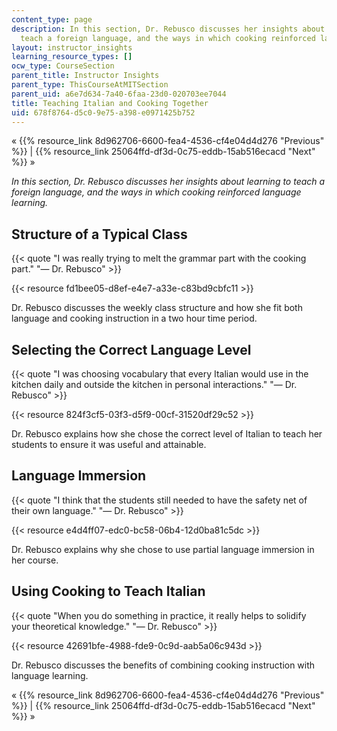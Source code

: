 ```yaml
---
content_type: page
description: In this section, Dr. Rebusco discusses her insights about learning to
  teach a foreign language, and the ways in which cooking reinforced language learning.
layout: instructor_insights
learning_resource_types: []
ocw_type: CourseSection
parent_title: Instructor Insights
parent_type: ThisCourseAtMITSection
parent_uid: a6e7d634-7a40-6faa-23d0-020703ee7044
title: Teaching Italian and Cooking Together
uid: 678f8764-d5c0-9e75-a398-e0971425b752
---
```

« {{% resource_link 8d962706-6600-fea4-4536-cf4e04d4d276 "Previous" %}} | {{% resource_link 25064ffd-df3d-0c75-eddb-15ab516ecacd "Next" %}} »

_In this section, Dr. Rebusco discusses her insights about learning to teach a foreign language, and the ways in which cooking reinforced language learning._

## Structure of a Typical Class

{{< quote "I was really trying to melt the grammar part with the cooking part." "— Dr. Rebusco" >}}

{{< resource fd1bee05-d8ef-e4e7-a33e-c83bd9cbfc11 >}}

Dr. Rebusco discusses the weekly class structure and how she fit both language and cooking instruction in a two hour time period.

## Selecting the Correct Language Level

{{< quote "I was choosing vocabulary that every Italian would use in the kitchen daily and outside the kitchen in personal interactions." "— Dr. Rebusco" >}}

{{< resource 824f3cf5-03f3-d5f9-00cf-31520df29c52 >}}

Dr. Rebusco explains how she chose the correct level of Italian to teach her students to ensure it was useful and attainable.

## Language Immersion

{{< quote "I think that the students still needed to have the safety net of their own language." "— Dr. Rebusco" >}}

{{< resource e4d4ff07-edc0-bc58-06b4-12d0ba81c5dc >}}

Dr. Rebusco explains why she chose to use partial language immersion in her course.

## Using Cooking to Teach Italian

{{< quote "When you do something in practice, it really helps to solidify your theoretical knowledge." "— Dr. Rebusco" >}}

{{< resource 42691bfe-4988-fde9-0c9d-aab5a06c943d >}}

Dr. Rebusco discusses the benefits of combining cooking instruction with language learning.

« {{% resource_link 8d962706-6600-fea4-4536-cf4e04d4d276 "Previous" %}} | {{% resource_link 25064ffd-df3d-0c75-eddb-15ab516ecacd "Next" %}} »